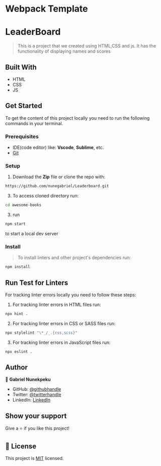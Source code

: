 # Webpack Template
# LeaderBoard

> This is a project that we created using HTML,CSS and js. It has the functionality of displaying names and scores

## Built With

- HTML
- CSS
- JS

## Get Started

To get the content of this project locally you need to run the following commands in your terminal.

### Prerequisites
- IDE(code editor) like: **Vscode**, **Sublime**, etc. 
- [Git](https://www.linode.com/docs/guides/how-to-install-git-on-linux-mac-and-windows/)

### Setup
1. Download the **Zip** file or clone the repo with:
```bash
https://github.com/nunegabriel/Leaderboard.git
```
3. To access cloned directory run:
```bash
cd awesome-books
```
3. run  
```bash
npm start
```
to start a local dev server

### Install
> To install linters and other project's dependencies run:
```bash
npm install
```
## Run Test for Linters

For tracking linter errors locally you need to follow these steps:

1. For tracking linter errors in HTML files run:
```bash 
npx hint .
```

2. For tracking linter errors in CSS or SASS files run:

```bash
npx stylelint "\*_/_.{css,scss}"
```

3. For tracking linter errors in JavaScript files run:

```bash
npx eslint .
```

## Author

👤 **Gabriel Nunekpeku**

- GitHub: [@githubhandle](https://github.com/nunegabriel)
- Twitter: [@twitterhandle](https://twitter.com/_cornrow)
- LinkedIn: [LinkedIn](https://www.linkedin.com/in/gabriel-nunekpeku-623608173/)


## Show your support

Give a ⭐ if you like this project!

## 📝 License

This project is [MIT](./MIT.md) licensed.
